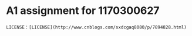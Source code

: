 # A1 assignment for 1170300627
 
  	LICENSE：[LICENSE](http://www.cnblogs.com/sxdcgaq8080/p/7894828.html)
